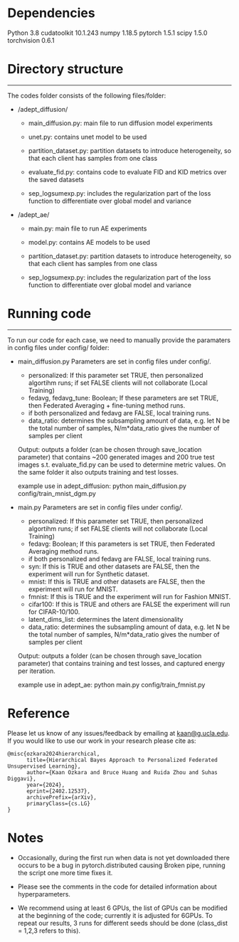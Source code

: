 

# Dependencies

Python 			          3.8
cudatoolkit               10.1.243
numpy                     1.18.5
pytorch                   1.5.1
scipy                     1.5.0
torchvision               0.6.1


# Directory structure
-------------------
The codes folder consists of the following files/folder:

- /adept_diffusion/

    - main_diffusion.py: main file to run diffusion model experiments

    - unet.py: contains unet model to be used

    - partition_dataset.py: partition datasets to introduce heterogeneity, so that each client has samples from one class

    - evaluate_fid.py: contains code to evaluate FID and KID metrics over the saved datasets

    - sep_logsumexp.py: includes the regularization part of the loss function to differentiate over global model and variance

- /adept_ae/

    - main.py: main file to run AE experiments

    - model.py: contains AE models to be used

    - partition_dataset.py: partition datasets to introduce heterogeneity, so that each client has samples from one class

    - sep_logsumexp.py: includes the regularization part of the loss function to differentiate over global model and variance


# Running code
------------

To run our code for each case, we need to manually provide the paramaters in config files under config/ folder:

- main_diffusion.py 
    Parameters are set in config files under config/. 
    - personalized: If this parameter set TRUE, then personalized algortihm runs; if set FALSE clients will not collaborate (Local Training)
    - fedavg, fedavg_tune: Boolean; If these parameters are set TRUE, then Federated Averaging + fine-tuning method runs.
    - if both personalized and fedavg are FALSE, local training runs.
    - data_ratio: determines the subsampling amount of data, e.g. let N be the total number of samples, N/m*data_ratio gives the number of samples per client
    

    Output: outputs a folder (can be chosen through save_location parameter) that contains ~200 generated images and 200 true test images s.t. evaluate_fid.py
    can be used to determine metric values. On the same folder it also outputs training and test losses.

    example use in adept_diffusion: python main_diffusion.py config/train_mnist_dgm.py 
    
- main.py
    Parameters are set in config files under config/. 
    - personalized: If this parameter set TRUE, then personalized algortihm runs; if set FALSE clients will not collaborate (Local Training)
    - fedavg: Boolean; If this parameters is set TRUE, then Federated Averaging method runs.
    - if both personalized and fedavg are FALSE, local training runs.
    - syn:  If this is TRUE and other datasets are FALSE, then the experiment will run for Synthetic dataset.
    - mnist: If this is TRUE and other datasets are FALSE, then the experiment will run for MNIST.
    - fmnist: If this is TRUE and the experiment will run for Fashion MNIST.
    - cifar100: If this is TRUE and others are FALSE the experiment will run for CIFAR-10/100.
    - latent_dims_list: determines the latent dimensionality
    - data_ratio: determines the subsampling amount of data, e.g. let N be the total number of samples, N/m*data_ratio gives the number of samples per client

    Output: outputs a folder (can be chosen through save_location parameter) that contains training and test losses, and captured energy per iteration.

    example use in adept_ae: python main.py config/train_fmnist.py 

# Reference
Please let us know of any issues/feedback by emailing at kaan@g.ucla.edu. If you would like to use our work in your research please cite as:

```
@misc{ozkara2024hierarchical,
      title={Hierarchical Bayes Approach to Personalized Federated Unsupervised Learning}, 
      author={Kaan Ozkara and Bruce Huang and Ruida Zhou and Suhas Diggavi},
      year={2024},
      eprint={2402.12537},
      archivePrefix={arXiv},
      primaryClass={cs.LG}
}
```

# Notes
* Occasionally, during the first run when data is not yet downloaded there occurs to be a bug in pytorch.distributed causing Broken pipe, running the script one more time fixes it.

* Please see the comments in the code for detailed information about hyperparameters. 

* We recommend using at least 6 GPUs, the list of GPUs can be modified at the beginning of the code; currently it is adjusted for 6GPUs. To repeat our results, 3 runs for different seeds should be done (class_dist = 1,2,3 refers to this).

